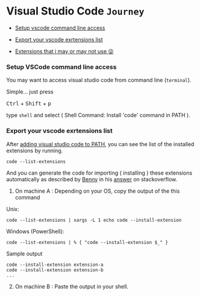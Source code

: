 # Visual Studio Code `Journey`

- [Setup vscode command line access](#setup-vscode-access-from-command-line)

- [Export your vscode exrtensions list](#setup-vscode-access-from-command-line)

- [Extensions that i may or may not use :stuck_out_tongue_winking_eye:](extensions.md)

### Setup VSCode command line access

You may want to access visual studio code from command line (`terminal`).

Simple... just press 

<kbd>Ctrl</kbd> + <kbd>Shift</kbd> + <kbd>p</kbd>

type `shell` and select ( Shell Command: Install 'code' command in PATH ).

### Export your vscode exrtensions list

After [adding visual studio code to PATH](#setup-vscode-command-line-access), you can see the list of the installed extensions by running.

```
code --list-extensions

```

And you can generate the code for importing ( installing ) these extensions automatically as described by [Benny](https://stackoverflow.com/users/2243665/benny) in his [answer](https://stackoverflow.com/a/49398449) on stackoverflow.

1. On machine A : Depending on your OS, copy the output of the this command 

Unix:
```
code --list-extensions | xargs -L 1 echo code --install-extension
```
Windows (PowerShell):
```
code --list-extensions | % { "code --install-extension $_" }
```

Sample output

```
code --install-extension extension-a
code --install-extension extension-b
...
```

2. On machine B : Paste the output in your shell.
